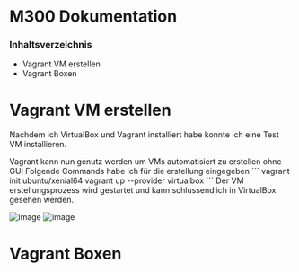# M300 Dokumentation
### Inhaltsverzeichnis

* Vagrant VM erstellen
* Vagrant Boxen


# Vagrant VM erstellen
Nachdem ich VirtualBox und Vagrant installiert habe konnte ich eine Test VM installieren.

Vagrant kann nun genutz werden um VMs automatisiert zu erstellen ohne GUI
Folgende Commands habe ich für die erstellung eingegeben
´´´
vagrant init ubuntu/xenial64
vagrant up --provider virtualbox
´´´
Der VM erstellungsprozess wird gestartet und kann schlussendlich in VirtualBox gesehen werden.

![image](https://user-images.githubusercontent.com/125886316/223126175-f47f51b7-c675-4b6f-afc2-386e0dca97f0.png)
![image](https://user-images.githubusercontent.com/125886316/223127055-7e4ac42f-1a55-46fd-974a-ab8af3143aa9.png)





# Vagrant Boxen



